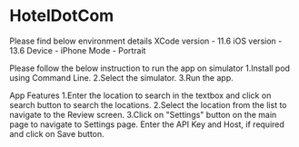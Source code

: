 # HotelDotCom
Please find below environment details 
XCode version - 11.6 
iOS version - 13.6 
Device - iPhone Mode - Portrait

Please follow the below instruction to run the app on simulator
1.Install pod using Command Line. 
2.Select the simulator.
3.Run the app.

App Features
1.Enter the location to search in the textbox and click on search button to search the locations. 
2.Select the location from the list to navigate to the Review screen. 
3.Click on "Settings" button on the main page to navigate to Settings page. Enter the API Key and Host, if required and click on Save button.
